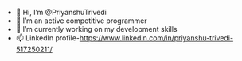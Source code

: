 - 👋 Hi, I’m @PriyanshuTrivedi
- 👀 I’m an active competitive programmer
- 🌱 I’m currently working on my development skills
- 📫 LinkedIn profile-https://www.linkedin.com/in/priyanshu-trivedi-517250211/

<!---
PriyanshuTrivedi/PriyanshuTrivedi is a ✨ special ✨ repository because its `README.md` (this file) appears on your GitHub profile.
You can click the Preview link to take a look at your changes.
--->
